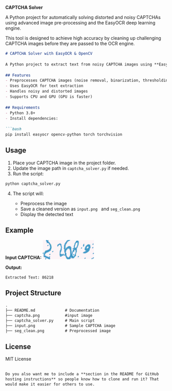 **CAPTCHA Solver**


A Python project for automatically solving distorted and noisy CAPTCHAs using advanced image pre-processing and the EasyOCR deep learning engine.

This tool is designed to achieve high accuracy by cleaning up challenging CAPTCHA images before they are passed to the OCR engine.
````markdown
# CAPTCHA Solver with EasyOCR & OpenCV

A Python project to extract text from noisy CAPTCHA images using **EasyOCR** and **OpenCV**.

## Features
- Preprocesses CAPTCHA images (noise removal, binarization, thresholding)
- Uses EasyOCR for text extraction
- Handles noisy and distorted images
- Supports CPU and GPU (GPU is faster)

## Requirements
- Python 3.8+
- Install dependencies:

```bash
pip install easyocr opencv-python torch torchvision
````

## Usage

1. Place your CAPTCHA image in the project folder.
2. Update the image path in `captcha_solver.py` if needed.
3. Run the script:

```bash
python captcha_solver.py
```

4. The script will:

   * Preprocess the image
   * Save a cleaned version as `input.png ` and `seg_clean.png`
   * Display the detected text

## Example

**Input CAPTCHA:**
![Example CAPTCHA](captcha.png)

**Output:**

```
Extracted Text: 86218
```

## Project Structure

```
.
├── README.md             # Documentation
├── captcha.png           #input image
├── captcha_solver.py     # Main script
├── input.png             # Sample CAPTCHA image
├── seg_clean.png         # Preprocessed image

```

## License

MIT License

```

Do you also want me to include a **section in the README for GitHub hosting instructions** so people know how to clone and run it? That would make it easier for others to use.
```

